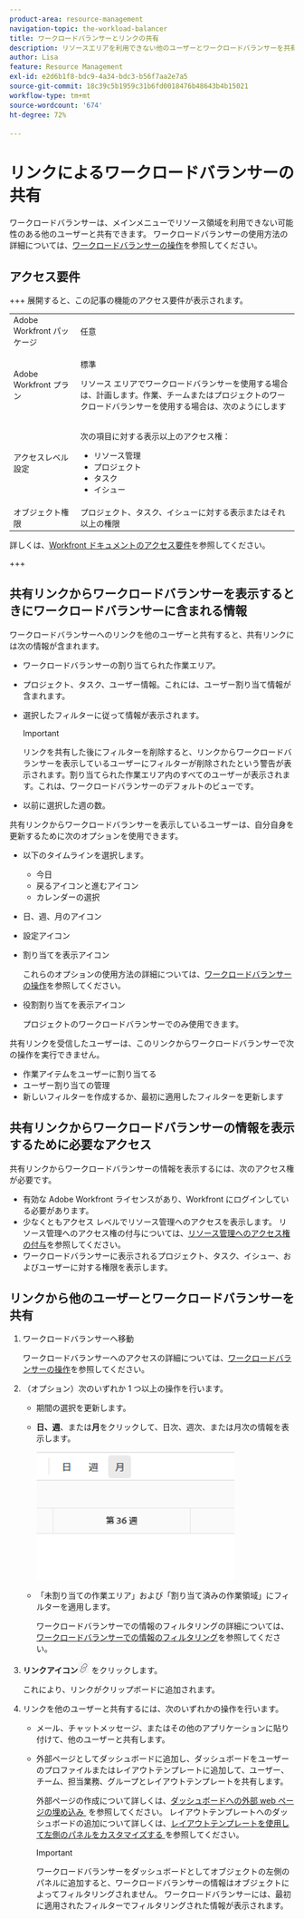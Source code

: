 ```yaml
---
product-area: resource-management
navigation-topic: the-workload-balancer
title: ワークロードバランサーとリンクの共有
description: リソースエリアを利用できない他のユーザーとワークロードバランサーを共有できます。ワークロードバランサーの使用方法については、ワークロードバランサーの操作を参照してください。
author: Lisa
feature: Resource Management
exl-id: e2d6b1f8-bdc9-4a34-bdc3-b56f7aa2e7a5
source-git-commit: 18c39c5b1959c31b6fd0018476b48643b4b15021
workflow-type: tm+mt
source-wordcount: '674'
ht-degree: 72%

---
```


# リンクによるワークロードバランサーの共有

ワークロードバランサーは、メインメニューでリソース領域を利用できない可能性のある他のユーザーと共有できます。 ワークロードバランサーの使用方法の詳細については、[ワークロードバランサーの操作](../../resource-mgmt/workload-balancer/navigate-the-workload-balancer.md)を参照してください。

## アクセス要件

+++ 展開すると、この記事の機能のアクセス要件が表示されます。

<table style="table-layout:auto"> 
 <col> 
 <col> 
 <tbody> 
  <tr> 
   <td>Adobe Workfront パッケージ</td> 
   <td><p>任意</p></td>
  </tr>
  <tr> 
   <td>Adobe Workfront プラン</td> 
   <td><p>標準</p>
       <p>リソース エリアでワークロードバランサーを使用する場合は、計画します。作業、チームまたはプロジェクトのワークロードバランサーを使用する場合は、次のようにします</p></td>
  </tr>
  <tr> 
   <td>アクセスレベル設定</td> 
   <td> <p>次の項目に対する表示以上のアクセス権：</p> 
    <ul> 
     <li>リソース管理</li> 
     <li>プロジェクト</li> 
     <li>タスク</li> 
     <li>イシュー</li> 
    </ul>
   </td> 
  </tr> 
  <tr> 
   <td>オブジェクト権限</td> 
   <td>プロジェクト、タスク、イシューに対する表示またはそれ以上の権限</td> 
  </tr> 
 </tbody> 
</table>

詳しくは、[Workfront ドキュメントのアクセス要件](/help/quicksilver/administration-and-setup/add-users/access-levels-and-object-permissions/access-level-requirements-in-documentation.md)を参照してください。

+++

## 共有リンクからワークロードバランサーを表示するときにワークロードバランサーに含まれる情報

ワークロードバランサーへのリンクを他のユーザーと共有すると、共有リンクには次の情報が含まれます。

* ワークロードバランサーの割り当てられた作業エリア。
* プロジェクト、タスク、ユーザー情報。これには、ユーザー割り当て情報が含まれます。
* 選択したフィルターに従って情報が表示されます。

  >[!IMPORTANT]
  >
  >リンクを共有した後にフィルターを削除すると、リンクからワークロードバランサーを表示しているユーザーにフィルターが削除されたという警告が表示されます。割り当てられた作業エリア内のすべてのユーザーが表示されます。これは、ワークロードバランサーのデフォルトのビューです。

* 以前に選択した週の数。

共有リンクからワークロードバランサーを表示しているユーザーは、自分自身を更新するために次のオプションを使用できます。

* 以下のタイムラインを選択します。

   * 今日
   * 戻るアイコンと進むアイコン
   * カレンダーの選択

* 日、週、月のアイコン
* 設定アイコン
* 割り当てを表示アイコン

  これらのオプションの使用方法の詳細については、[ワークロードバランサーの操作](../../resource-mgmt/workload-balancer/navigate-the-workload-balancer.md)を参照してください。

* 役割割り当てを表示アイコン

  プロジェクトのワークロードバランサーでのみ使用できます。

共有リンクを受信したユーザーは、このリンクからワークロードバランサーで次の操作を実行できません。

* 作業アイテムをユーザーに割り当てる
* ユーザー割り当ての管理
* 新しいフィルターを作成するか、最初に適用したフィルターを更新します

## 共有リンクからワークロードバランサーの情報を表示するために必要なアクセス

共有リンクからワークロードバランサーの情報を表示するには、次のアクセス権が必要です。

* 有効な Adobe Workfront ライセンスがあり、Workfront にログインしている必要があります。
* 少なくともアクセス レベルでリソース管理へのアクセスを表示します。 リソース管理へのアクセス権の付与については、[リソース管理へのアクセス権の付与](../../administration-and-setup/add-users/configure-and-grant-access/grant-access-resource-management.md)を参照してください。
* ワークロードバランサーに表示されるプロジェクト、タスク、イシュー、およびユーザーに対する権限を表示します。

## リンクから他のユーザーとワークロードバランサーを共有

1. ワークロードバランサーへ移動

   ワークロードバランサーへのアクセスの詳細については、[ワークロードバランサーの操作](../../resource-mgmt/workload-balancer/navigate-the-workload-balancer.md)を参照してください。

1. （オプション）次のいずれか 1 つ以上の操作を行います。

   * 期間の選択を更新します。
   * **日、週**、または&#x200B;**月**&#x200B;をクリックして、日次、週次、または月次の情報を表示します。

     ![](assets/month-icon-on-toolbar-selected-wb-350x226.png)

   * 「未割り当ての作業エリア」および「割り当て済みの作業領域」にフィルターを適用します。

     ワークロードバランサーでの情報のフィルタリングの詳細については、[ワークロードバランサーでの情報のフィルタリング](../../resource-mgmt/workload-balancer/filter-information-workload-balancer.md)を参照してください。

1. **リンクアイコン**![&#x200B; リンクアイコン &#x200B;](assets/wb-shearable-link-icon-small.png) をクリックします。

   これにより、リンクがクリップボードに追加されます。

1. リンクを他のユーザーと共有するには、次のいずれかの操作を行います。

   * メール、チャットメッセージ、またはその他のアプリケーションに貼り付けて、他のユーザーと共有します。
   * 外部ページとしてダッシュボードに追加し、ダッシュボードをユーザーのプロファイルまたはレイアウトテンプレートに追加して、ユーザー、チーム、担当業務、グループとレイアウトテンプレートを共有します。

     外部ページの作成について詳しくは、[&#x200B; ダッシュボードへの外部 web ページの埋め込み &#x200B;](../../reports-and-dashboards/dashboards/creating-and-managing-dashboards/embed-external-web-page-dashboard.md) を参照してください。 レイアウトテンプレートへのダッシュボードの追加について詳しくは、[&#x200B; レイアウトテンプレートを使用して左側のパネルをカスタマイズする &#x200B;](../../administration-and-setup/customize-workfront/use-layout-templates/customize-left-panel.md) を参照してください。

     >[!IMPORTANT]
     >
     >ワークロードバランサーをダッシュボードとしてオブジェクトの左側のパネルに追加すると、ワークロードバランサーの情報はオブジェクトによってフィルタリングされません。 ワークロードバランサーには、最初に適用されたフィルターでフィルタリングされた情報が表示されます。

